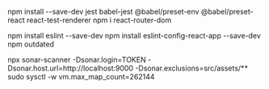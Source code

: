 npm install --save-dev jest babel-jest @babel/preset-env @babel/preset-react react-test-renderer
npm i react-router-dom

npm install eslint --save-dev
npm install eslint-config-react-app --save-dev
npm outdated

npx sonar-scanner -Dsonar.login=TOKEN -Dsonar.host.url=http://localhost:9000 -Dsonar.exclusions=src/assets/**
sudo sysctl -w vm.max_map_count=262144
